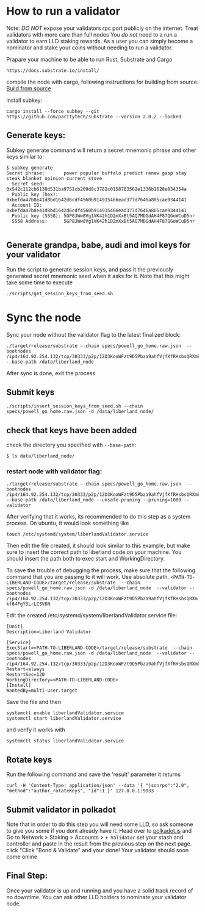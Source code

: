 # How to run a validator

Note:
*DO NOT* expose your validators rpc port publicly on the internet. Treat validators with more care than full nodes
You *do not* need to a run a validator to earn LLD staking rewards. As a user you can simply become a nominator and stake your coins without needing to run a validator.

Prapare your machine to be able to run Rust, Substrate and Cargo
```
https://docs.substrate.io/install/
```

compile the node with cargo, following instructions for building from source:
[Build from source](../dev/dev.md)

install subkey:
```
cargo install --force subkey --git https://github.com/paritytech/substrate --version 2.0.2 --locked
```

## Generate keys:
Subkey generate command will return a secret mnemonic phrase and other keys similar to:
```
$ subkey generate
Secret phrase:       power popular buffalo predict renew gasp stay steak blanket opinion current stove
  Secret seed:       0x542c112cb6130d531ba9751cb209d8c3782c0158783562e1336b1628e834354a
  Public key (hex):  0xbefda47b8e41d8bd1642d6cdf4560b914915466ead377d7646a805cae9344141
  Account ID:        0xbefda47b8e41d8bd1642d6cdf4560b914915466ead377d7646a805cae9344141
  Public key (SS58): 5GP8JWw8Vg1VK42h1D2mXxBt5AQ7MDGdAH4F87QGoWCuD5nr
  SS58 Address:      5GP8JWw8Vg1VK42h1D2mXxBt5AQ7MDGdAH4F87QGoWCuD5nr


```

## Generate grandpa, babe, audi and imol keys for your validator

Run the script to generate session keys, and pass it the previously generated secret mnemonic seed when it asks for it.
Note that this might take some time to execute

```
./scripts/get_session_keys_from_seed.sh 
```


# Sync the node
Sync your node without the validator flag to the latest finalized block:
```
./target/release/substrate --chain specs/powell_go_home.raw.json  --bootnodes /ip4/164.92.254.132/tcp/30333/p2p/12D3KooWFzt9D5Pbza9ahfVjfXfRHsbsQRXmkf64FgY3LrLCSV8N --base-path /data/liberland_node
```
After sync is done, exit the process

## Submit keys

```
./scripts/insert_session_keys_from_seed.sh --chain specs/powell_go_home.raw.json -d /data/liberland_node/

```

## check that keys have been added
check the directory you specified with `--base-path`:
```
$ ls data/liberland_node/
```


### restart node with validator flag:
```
./target/release/substrate --chain specs/powell_go_home.raw.json  --bootnodes /ip4/164.92.254.132/tcp/30333/p2p/12D3KooWFzt9D5Pbza9ahfVjfXfRHsbsQRXmkf64FgY3LrLCSV8N --base-path /data/liberland_node --unsafe-pruning --pruning=1000 --validator
```

After verifying that it works, its recommended to do this step as a system process. On ubuntu, it would look something like

```
touch /etc/systemd/system/liberlandValidator.service
```
Then edit the file created, it should look similar to this example, but make sure to insert the correct path to liberland code on your machine.
You should insert the path both to exec start and WorkingDirectory.

To save the trouble of debugging the process, make sure that the following command that you are passing to it will work. Use absolute path.
```<PATH-TO-LIBERLAND-CODE>/target/release/substrate  --chain specs/powell_go_home.raw.json -d /data/liberland_node  --validator --bootnodes /ip4/164.92.254.132/tcp/30333/p2p/12D3KooWFzt9D5Pbza9ahfVjfXfRHsbsQRXmkf64FgY3LrLCSV8N```

Edit the created /etc/systemd/system/liberlandValidator.service file:
```                            
[Unit]
Description=Liberland Validator

[Service]
ExecStart=<PATH-TO-LIBERLAND-CODE>/target/release/substrate  --chain specs/powell_go_home.raw.json -d /data/liberland_node  --validator --bootnodes /ip4/164.92.254.132/tcp/30333/p2p/12D3KooWFzt9D5Pbza9ahfVjfXfRHsbsQRXmkf64FgY3LrLCSV8N
Restart=always
RestartSec=120
WorkingDirectory=<PATH-TO-LIBERLAND-CODE>
[Install]
WantedBy=multi-user.target
```
Save the file and then
````
systemctl enable liberlandValidator.service
systemctl start liberlandValidator.service
````
and verify it works with

```
systemctl status liberlandValidator.service
```

## Rotate keys

Run the following command and save the 'result' parameter it returns
```
curl -H 'Content-Type: application/json' --data '{ "jsonrpc":"2.0", "method":"author_rotateKeys", "id":1 }' 127.0.0.1:9933
```


## Submit validator in polkadot
Note that in order to do this step you will need some LLD, so ask someone to give you some if you dont already have it.
Head over to [polkadot.js](https://polkadot.js.org/apps/?rpc=wss%3A%2F%2Ftestchain.liberland.org%2F#) and Go to Network > Staking > Accounts > `+ Validator` set your stash and controller and paste in the result from the previous step on the next page. click "Click "Bond & Validate" and your done! Your validator should soon come online

## Final Step:
Once your validator is up and running and you have a solid track record of no downtime.
You can ask other LLD holders to nominate your validator node.
